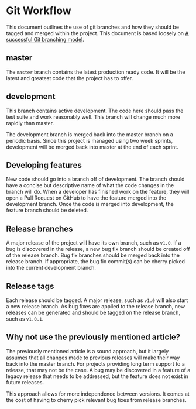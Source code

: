 # Git Workflow
This document outlines the use of git branches and how they should be tagged and
merged within the project. This document is based loosely on [A successful Git branching model](http://nvie.com/posts/a-successful-git-branching-model/).

## master
The `master` branch contains the latest production ready code. It will be the
latest and greatest code that the project has to offer.

## development
This branch contains active development. The code here should pass the test
suite and work reasonably well. This branch will change much more rapidly than
master.

The development branch is merged back into the master branch on a periodic basis.
Since this project is managed using two week sprints, development will be merged
back into master at the end of each sprint.

## Developing features
New code should go into a branch off of development. The branch should have a
concise but descriptive name of what the code changes in the branch will do.
When a developer has finished work on the feature, they will open a Pull Request
on GitHub to have the feature merged into the development branch. Once the code
is merged into development, the feature branch should be deleted.

## Release branches
A major release of the project will have its own branch, such as `v1.0`. If a
bug is discovered in the release, a new bug fix branch should be created off of
the release branch. Bug fix branches should be merged back into the release
branch. If appropriate, the bug fix commit(s) can be cherry picked into the
current development branch.

## Release tags
Each release should be tagged. A major release, such as `v1.0` will also start
a new release branch. As bug fixes are applied to the release branch, new
releases can be generated and should be tagged on the release branch, such as
`v1.0.1`.

## Why not use the previously mentioned article?
The previously mentioned article is a sound approach, but it largely assumes
that all changes made to previous releases will make their way back into the
master branch. For projects providing long term support to a release, that may
not be the case. A bug may be discovered in a feature of a legacy release that
needs to be addressed, but the feature does not exist in future releases.

This approach allows for more independence between versions. It comes at the
cost of having to cherry pick relevant bug fixes from release branches.
